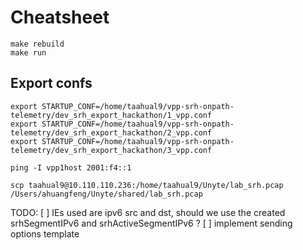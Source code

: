 # Cheatsheet

```shell
make rebuild
make run
```

## Export confs
```shell
export STARTUP_CONF=/home/taahual9/vpp-srh-onpath-telemetry/dev_srh_export_hackathon/1_vpp.conf
export STARTUP_CONF=/home/taahual9/vpp-srh-onpath-telemetry/dev_srh_export_hackathon/2_vpp.conf
export STARTUP_CONF=/home/taahual9/vpp-srh-onpath-telemetry/dev_srh_export_hackathon/3_vpp.conf
```

```shell
ping -I vpp1host 2001:f4::1
```

```
scp taahual9@10.110.110.236:/home/taahual9/Unyte/lab_srh.pcap /Users/ahuangfeng/Unyte/shared/lab_srh.pcap
```

TODO:
[ ] IEs used are ipv6 src and dst, should we use the created srhSegmentIPv6 and srhActiveSegmentIPv6 ?
[ ] implement sending options template
